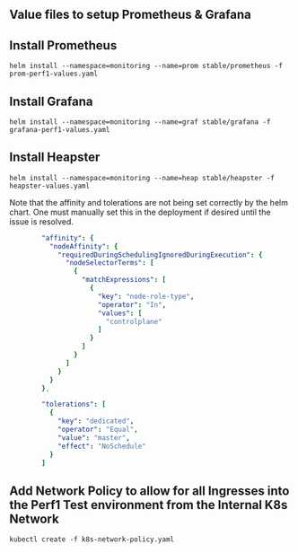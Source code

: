 ## Value files to setup Prometheus & Grafana


## Install Prometheus

`helm install --namespace=monitoring --name=prom stable/prometheus -f prom-perf1-values.yaml`

## Install Grafana

`helm install --namespace=monitoring --name=graf stable/grafana -f grafana-perf1-values.yaml`

## Install Heapster

`helm install --namespace=monitoring --name=heap stable/heapster -f heapster-values.yaml`

Note that the affinity and tolerations are not being set correctly by the helm chart. One must manually set this in the deployment if desired until the issue is resolved.

```YAML
        "affinity": {
          "nodeAffinity": {
            "requiredDuringSchedulingIgnoredDuringExecution": {
              "nodeSelectorTerms": [
                {
                  "matchExpressions": [
                    {
                      "key": "node-role-type",
                      "operator": "In",
                      "values": [
                        "controlplane"
                      ]
                    }
                  ]
                }
              ]
            }
          }
        },
```

```YAML
        "tolerations": [
          {
            "key": "dedicated",
            "operator": "Equal",
            "value": "master",
            "effect": "NoSchedule"
          }
        ]
```

## Add Network Policy to allow for all Ingresses into the Perf1 Test environment from the Internal K8s Network

`kubectl create -f k8s-network-policy.yaml` 
